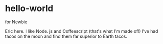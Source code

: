 # hello-world
for Newbie

Eric here. I like Node. js and Coffeescript (that's what I'm made of!)
I've had tacos on the moon and find them far superior to Earth tacos.
